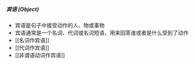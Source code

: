 ##### 宾语 (Object)
- 宾语是句子中接受动作的人、物或事物
- 宾语通常是一个名词、代词或名词短语，用来回答谁或者是什么受到了动作
- [[名词作宾语]]
- [[代词作宾语]]
- [[非谓语动词作宾语]]